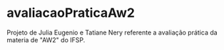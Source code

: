 # avaliacaoPraticaAw2
Projeto de Julia Eugenio e Tatiane Nery referente a avaliação prática da materia de "AW2" do IFSP.
